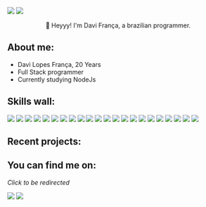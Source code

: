 
<a href="https://www.linkedin.com/in/davifran%C3%A7a/"><img src="https://img.shields.io/badge/linkedin-4D4577?style=for-the-badge&logoColor=F2F2F2&logo=linkedin"/></a>
<a href="mailto:davifrancajobs@gmail.com"><img src="https://img.shields.io/badge/email-4D4577?logo=gmail&style=for-the-badge&logoColor=F2F2F2"/></a>
<p align="center">👋 Heyyy! I'm Davi França, a brazilian programmer.</p>

## **About me:**

* Davi Lopes França, 20 Years
* Full Stack programmer
* Currently studying NodeJs

## **Skills wall:**

<p align="left">
<img src="https://img.shields.io/badge/typescript-381ce3?logo=typescript&style=for-the-badge&logoColor=F2F2F2"/>
<img src="https://img.shields.io/badge/github%20actions-381ce3?logo=github%20actions&style=for-the-badge&logoColor=F2F2F2"/>
<img src="https://img.shields.io/badge/npm-633dea?logo=npm&style=for-the-badge&logoColor=F2F2F2"/>
<img src="https://img.shields.io/badge/css3-381ce3?logo=css3&style=for-the-badge&logoColor=F2F2F2"/>
<img src="https://img.shields.io/badge/styled%20components-381ce3?logo=styled%20components&style=for-the-badge&logoColor=F2F2F2"/>
<img src="https://img.shields.io/badge/express.js-b780f8?logo=express&style=for-the-badge&logoColor=F2F2F2"/>
<img src="https://img.shields.io/badge/docker-381ce3?logo=docker&style=for-the-badge&logoColor=F2F2F2"/>
<img src="https://img.shields.io/badge/git-381ce3?logo=git&style=for-the-badge&logoColor=F2F2F2"/>
<img src="https://img.shields.io/badge/python-381ce3?logo=python&style=for-the-badge&logoColor=F2F2F2"/>
<img src="https://img.shields.io/badge/strapi-633dea?logo=strapi&style=for-the-badge&logoColor=F2F2F2"/>
<img src="https://img.shields.io/badge/figma-381ce3?logo=figma&style=for-the-badge&logoColor=F2F2F2"/>
<img src="https://img.shields.io/badge/github%20pages-633dea?logo=github&style=for-the-badge&logoColor=F2F2F2"/>
<img src="https://img.shields.io/badge/javascript-381ce3?logo=javascript&style=for-the-badge&logoColor=F2F2F2"/>
<img src="https://img.shields.io/badge/bootstrap-633dea?logo=bootstrap&style=for-the-badge&logoColor=F2F2F2"/>
<img src="https://img.shields.io/badge/fastapi-381ce3?logo=fastapi&style=for-the-badge&logoColor=F2F2F2"/>
<img src="https://img.shields.io/badge/html5-b780f8?logo=html5&style=for-the-badge&logoColor=F2F2F2"/>
<img src="https://img.shields.io/badge/visual%20studio%20code-633dea?logo=visual%20studio%20code&style=for-the-badge&logoColor=F2F2F2"/>
<img src="https://img.shields.io/badge/sass-b780f8?logo=sass&style=for-the-badge&logoColor=F2F2F2"/>
<img src="https://img.shields.io/badge/node.js-381ce3?logo=node.js&style=for-the-badge&logoColor=F2F2F2"/>
<img src="https://img.shields.io/badge/vercel-b780f8?logo=vercel&style=for-the-badge&logoColor=F2F2F2"/>
<img src="https://img.shields.io/badge/react-381ce3?logo=react&style=for-the-badge&logoColor=F2F2F2"/>
<img src="https://img.shields.io/badge/github-633dea?logo=github&style=for-the-badge&logoColor=F2F2F2"/>
</p>


## **Recent projects:**

<a href="https://github.com/Davi-France/todo-List"></a>


## **You can find me on:**

*Click to be redirected*

<a href="https://www.linkedin.com/in/davifran%C3%A7a/"><img src="https://img.shields.io/badge/linkedin-4D4577?style=for-the-badge&logoColor=F2F2F2&logo=linkedin"/></a>
<a href="mailto:davifrancajobs@gmail.com"><img src="https://img.shields.io/badge/email-4D4577?logo=gmail&style=for-the-badge&logoColor=F2F2F2"/></a>
